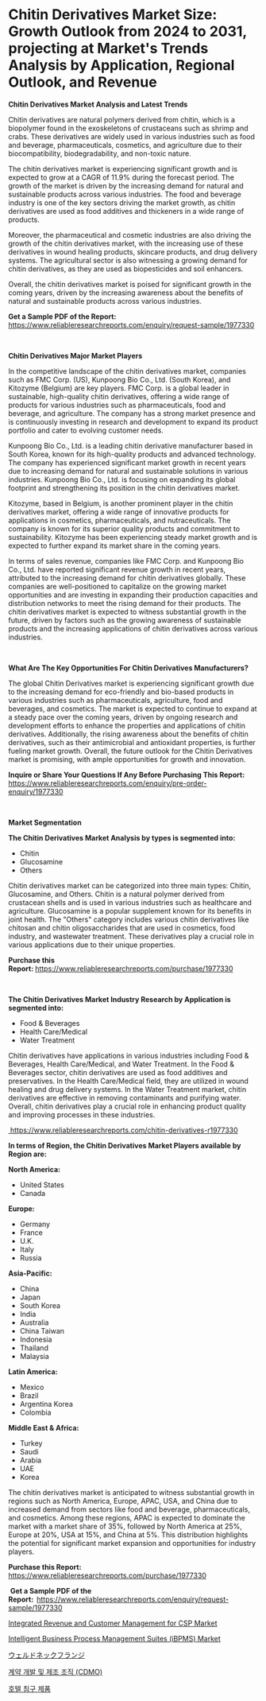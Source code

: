 <p><h1>Chitin Derivatives Market Size: Growth Outlook from 2024 to 2031, projecting at Market's Trends Analysis by Application, Regional Outlook, and Revenue</h1></p><p><strong>Chitin Derivatives Market Analysis and Latest Trends</strong></p>
<p><p>Chitin derivatives are natural polymers derived from chitin, which is a biopolymer found in the exoskeletons of crustaceans such as shrimp and crabs. These derivatives are widely used in various industries such as food and beverage, pharmaceuticals, cosmetics, and agriculture due to their biocompatibility, biodegradability, and non-toxic nature.</p><p>The chitin derivatives market is experiencing significant growth and is expected to grow at a CAGR of 11.9% during the forecast period. The growth of the market is driven by the increasing demand for natural and sustainable products across various industries. The food and beverage industry is one of the key sectors driving the market growth, as chitin derivatives are used as food additives and thickeners in a wide range of products.</p><p>Moreover, the pharmaceutical and cosmetic industries are also driving the growth of the chitin derivatives market, with the increasing use of these derivatives in wound healing products, skincare products, and drug delivery systems. The agricultural sector is also witnessing a growing demand for chitin derivatives, as they are used as biopesticides and soil enhancers.</p><p>Overall, the chitin derivatives market is poised for significant growth in the coming years, driven by the increasing awareness about the benefits of natural and sustainable products across various industries.</p></p>
<p><strong>Get a Sample PDF of the Report:&nbsp;</strong> <a href="https://www.reliableresearchreports.com/enquiry/request-sample/1977330">https://www.reliableresearchreports.com/enquiry/request-sample/1977330</a></p>
<p>&nbsp;</p>
<p><strong>Chitin Derivatives Major Market Players</strong></p>
<p><p>In the competitive landscape of the chitin derivatives market, companies such as FMC Corp. (US), Kunpoong Bio Co., Ltd. (South Korea), and Kitozyme (Belgium) are key players. FMC Corp. is a global leader in sustainable, high-quality chitin derivatives, offering a wide range of products for various industries such as pharmaceuticals, food and beverage, and agriculture. The company has a strong market presence and is continuously investing in research and development to expand its product portfolio and cater to evolving customer needs.</p><p>Kunpoong Bio Co., Ltd. is a leading chitin derivative manufacturer based in South Korea, known for its high-quality products and advanced technology. The company has experienced significant market growth in recent years due to increasing demand for natural and sustainable solutions in various industries. Kunpoong Bio Co., Ltd. is focusing on expanding its global footprint and strengthening its position in the chitin derivatives market.</p><p>Kitozyme, based in Belgium, is another prominent player in the chitin derivatives market, offering a wide range of innovative products for applications in cosmetics, pharmaceuticals, and nutraceuticals. The company is known for its superior quality products and commitment to sustainability. Kitozyme has been experiencing steady market growth and is expected to further expand its market share in the coming years.</p><p>In terms of sales revenue, companies like FMC Corp. and Kunpoong Bio Co., Ltd. have reported significant revenue growth in recent years, attributed to the increasing demand for chitin derivatives globally. These companies are well-positioned to capitalize on the growing market opportunities and are investing in expanding their production capacities and distribution networks to meet the rising demand for their products. The chitin derivatives market is expected to witness substantial growth in the future, driven by factors such as the growing awareness of sustainable products and the increasing applications of chitin derivatives across various industries.</p></p>
<p>&nbsp;</p>
<p><strong>What Are The Key Opportunities For Chitin Derivatives Manufacturers?</strong></p>
<p><p>The global Chitin Derivatives market is experiencing significant growth due to the increasing demand for eco-friendly and bio-based products in various industries such as pharmaceuticals, agriculture, food and beverages, and cosmetics. The market is expected to continue to expand at a steady pace over the coming years, driven by ongoing research and development efforts to enhance the properties and applications of chitin derivatives. Additionally, the rising awareness about the benefits of chitin derivatives, such as their antimicrobial and antioxidant properties, is further fueling market growth. Overall, the future outlook for the Chitin Derivatives market is promising, with ample opportunities for growth and innovation.</p></p>
<p><strong>Inquire or Share Your Questions If Any Before Purchasing This Report:</strong> <a href="https://www.reliableresearchreports.com/enquiry/pre-order-enquiry/1977330">https://www.reliableresearchreports.com/enquiry/pre-order-enquiry/1977330</a></p>
<p>&nbsp;</p>
<p><strong>Market Segmentation</strong></p>
<p><strong>The Chitin Derivatives Market Analysis by types is segmented into:</strong></p>
<p><ul><li>Chitin</li><li>Glucosamine</li><li>Others</li></ul></p>
<p><p>Chitin derivatives market can be categorized into three main types: Chitin, Glucosamine, and Others. Chitin is a natural polymer derived from crustacean shells and is used in various industries such as healthcare and agriculture. Glucosamine is a popular supplement known for its benefits in joint health. The "Others" category includes various chitin derivatives like chitosan and chitin oligosaccharides that are used in cosmetics, food industry, and wastewater treatment. These derivatives play a crucial role in various applications due to their unique properties.</p></p>
<p><strong>Purchase this Report:&nbsp;</strong><a href="https://www.reliableresearchreports.com/purchase/1977330">https://www.reliableresearchreports.com/purchase/1977330</a></p>
<p>&nbsp;</p>
<p><strong>The Chitin Derivatives Market Industry Research by Application is segmented into:</strong></p>
<p><ul><li>Food & Beverages</li><li>Health Care/Medical</li><li>Water Treatment</li></ul></p>
<p><p>Chitin derivatives have applications in various industries including Food & Beverages, Health Care/Medical, and Water Treatment. In the Food & Beverages sector, chitin derivatives are used as food additives and preservatives. In the Health Care/Medical field, they are utilized in wound healing and drug delivery systems. In the Water Treatment market, chitin derivatives are effective in removing contaminants and purifying water. Overall, chitin derivatives play a crucial role in enhancing product quality and improving processes in these industries.</p></p>
<p><a href="https://www.reliableresearchreports.com/chitin-derivatives-r1977330">&nbsp;https://www.reliableresearchreports.com/chitin-derivatives-r1977330</a></p>
<p><strong>In terms of Region, the Chitin Derivatives Market Players available by Region are:</strong></p>
<p>
    <p> <strong> North America: </strong>
        <ul>
            <li>United States</li>
            <li>Canada</li>
        </ul>
        </p> 
    <p> <strong> Europe: </strong>
        <ul>
            <li>Germany</li>
            <li>France</li>
            <li>U.K.</li>
            <li>Italy</li>
            <li>Russia</li>
        </ul>
        </p> 
    <p> <strong> Asia-Pacific: </strong>
        <ul>
            <li>China</li>
            <li>Japan</li>
            <li>South Korea</li>
            <li>India</li>
            <li>Australia</li>
            <li>China Taiwan</li>
            <li>Indonesia</li>
            <li>Thailand</li>
            <li>Malaysia</li>
        </ul>
        </p> 
    <p> <strong> Latin America: </strong>
        <ul>
            <li>Mexico</li>
            <li>Brazil</li>
            <li>Argentina Korea</li>
            <li>Colombia</li>
        </ul>
        </p> 
    <p> <strong> Middle East & Africa: </strong>
        <ul>
            <li>Turkey</li>
            <li>Saudi</li>
            <li>Arabia</li>
            <li>UAE</li>
            <li>Korea</li>
        </ul>
    </p>
    </p>
<p><p>The chitin derivatives market is anticipated to witness substantial growth in regions such as North America, Europe, APAC, USA, and China due to increased demand from sectors like food and beverage, pharmaceuticals, and cosmetics. Among these regions, APAC is expected to dominate the market with a market share of 35%, followed by North America at 25%, Europe at 20%, USA at 15%, and China at 5%. This distribution highlights the potential for significant market expansion and opportunities for industry players.</p></p>
<p><strong>Purchase this Report: </strong><a href="https://www.reliableresearchreports.com/purchase/1977330">https://www.reliableresearchreports.com/purchase/1977330</a></p>
<p>&nbsp;<strong>Get a Sample PDF of the Report:&nbsp;&nbsp;</strong><a href="https://www.reliableresearchreports.com/enquiry/request-sample/1977330">https://www.reliableresearchreports.com/enquiry/request-sample/1977330</a></p>
<p><strong></strong></p>
<p><p><a href="https://github.com/nicholepatriciadoylenwnrjr0/Market-Research-Report-List-3/blob/main/integrated-revenue-and-customer-management-for-csp-market.md">Integrated Revenue and Customer Management for CSP Market</a></p><p><a href="https://github.com/ayamgoreng5458/Market-Research-Report-List-1/blob/main/intelligent-business-process-management-suites-ibpms-market.md">Intelligent Business Process Management Suites (iBPMS) Market</a></p><p><a href="https://medium.com/@karinaokon69/%E6%BA%B6%E6%8E%A5%E3%83%8D%E3%83%83%E3%82%AF%E3%83%95%E3%83%A9%E3%83%B3%E3%82%B8%E5%B8%82%E5%A0%B4%E8%A6%8F%E6%A8%A1-cagr-%E3%83%88%E3%83%AC%E3%83%B3%E3%83%89-2024-2030-07e4a6d48bea">ウェルドネックフランジ</a></p><p><a href="https://medium.com/@angelitahessel2022/%EA%B3%84%EC%95%BD-%EA%B0%9C%EB%B0%9C-%EB%B0%8F-%EC%A0%9C%EC%A1%B0-%EA%B8%B0%EA%B4%80-cdmos-%EC%8B%9C%EC%9E%A5-%EC%8B%9C%EC%9E%A5-%EC%A0%90%EC%9C%A0%EC%9C%A8-%EC%8B%9C%EC%9E%A5-%EB%8F%99%ED%96%A5-%EB%B0%8F-%EB%AF%B8%EB%9E%98-%EC%84%B1%EC%9E%A5-%ED%83%90%EC%83%89-ed7070c4da32">계약 개발 및 제조 조직 (CDMO)</a></p><p><a href="https://medium.com/@fosterfahey1971/%ED%98%B8%ED%85%94-%EC%B9%A8%EA%B5%AC-%EC%A0%9C%ED%92%88-%EC%8B%9C%EC%9E%A5-%EC%A0%84%EB%A7%9D-%EC%82%B0%EC%97%85-%EA%B0%9C%EC%9A%94-%EB%B0%8F-%EC%A0%84%EB%A7%9D-2024%EB%85%84%EB%B6%80%ED%84%B0-2031%EB%85%84%EA%B9%8C%EC%A7%80-193e9db95be3">호텔 침구 제품</a></p></p>